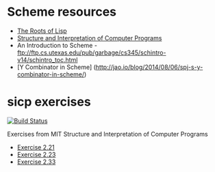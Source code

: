 Scheme resources
====
* [The Roots of Lisp](http://www.paulgraham.com/rootsoflisp.html)
* [Structure and Interpretation of Computer Programs](http://mitpress.mit.edu/sicp/full-text/book/book.html)
* An Introduction to Scheme - ftp://ftp.cs.utexas.edu/pub/garbage/cs345/schintro-v14/schintro_toc.html
* [Y Combinator in Scheme] (http://jao.io/blog/2014/08/06/spj-s-y-combinator-in-scheme/)

sicp exercises
====
[![Build Status](https://travis-ci.org/philippegabriel/sicp.png)](https://travis-ci.org/philippegabriel/sicp)

Exercises from MIT Structure and Interpretation  of Computer Programs

* [Exercise 2.21](http://mitpress.mit.edu/sicp/full-text/book/book-Z-H-15.html#%_thm_2.21)
* [Exercise 2.23](http://mitpress.mit.edu/sicp/full-text/book/book-Z-H-15.html#%_thm_2.23)
* [Exercise 2.33](http://mitpress.mit.edu/sicp/full-text/book/book-Z-H-15.html#%_thm_2.33)

